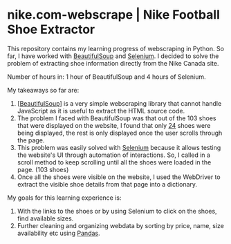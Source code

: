 # nike.com-webscrape | Nike Football Shoe Extractor

This repository contains my learning progress of webscraping in Python. So far, I have worked with [BeautifulSoup](https://www.crummy.com/software/BeautifulSoup/bs4/doc/) and [Selenium](https://selenium-python.readthedocs.io/). I decided to solve the problem of extracting shoe information directly from the Nike Canada site. 

Number of hours in: 1 hour of BeautifulSoup and 4 hours of Selenium.

My takeaways so far are: 
1.  [<ins>BeautifulSoup</ins>] is a very simple webscraping library that cannot handle JavaScript as it is useful to extract the HTML source code.
2.  The problem I faced with BeautifulSoup was that out of the 103 shoes that were displayed on the website, I found that only <ins>24</ins> shoes were being displayed, the rest is only displayed once the user scrolls through the page.
3.  This problem was easily solved with <ins>Selenium</ins> because it allows testing the website's UI through automation of interactions. So, I called in a scroll method to keep scrolling until all the shoes were loaded in the page. (103 shoes)
4.  Once all the shoes were visible on the website, I used the WebDriver to extract the visible shoe details from that page into a dictionary. 

My goals for this learning experience is:
1.  With the links to the shoes or by using Selenium to click on the shoes, find available sizes.
2.  Further cleaning and organizing webdata by sorting by price, name, size availability etc using [Pandas](https://pandas.pydata.org/docs/).

